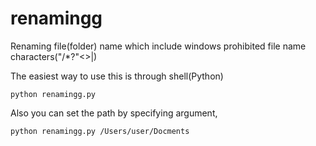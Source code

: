 renamingg
==========
Renaming file(folder) name which include windows prohibited file name characters("\/*?"&lt;>|)

The easiest way to use this is through shell(Python)

<pre><code>python renamingg.py</code></pre>

 
Also you can set the path by specifying argument,
<pre><code>python renamingg.py /Users/user/Docments</code></pre>

